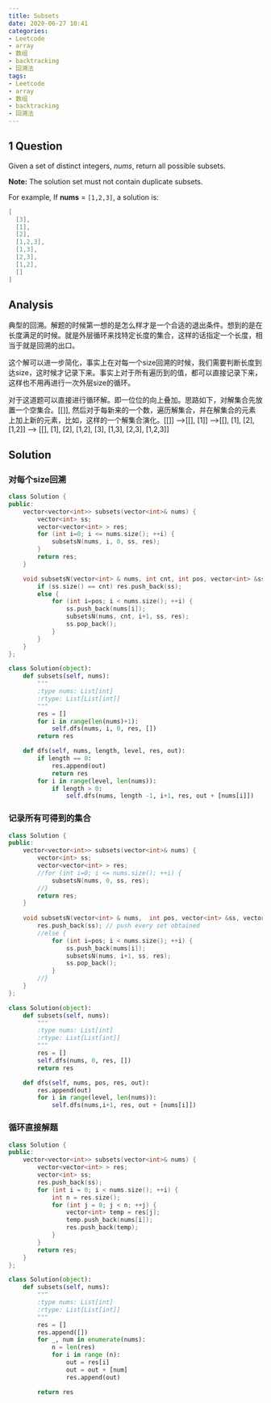 ```yaml
---
title: Subsets
date: 2020-06-27 10:41
categories:
- Leetcode
- array
- 数组
- backtracking
- 回溯法
tags:
- Leetcode
- array
- 数组
- backtracking
- 回溯法
---
```


## 1 Question

Given a set of distinct integers, *nums*, return all possible subsets.

**Note:** The solution set must not contain duplicate subsets.

For example,
If **nums** = `[1,2,3]`, a solution is:

```c++
[
  [3],
  [1],
  [2],
  [1,2,3],
  [1,3],
  [2,3],
  [1,2],
  []
]
```



## Analysis
典型的回溯。解题的时候第一想的是怎么样才是一个合适的退出条件。想到的是在长度满足的时候。就是外层循环来找特定长度的集合，这样的话指定一个长度，相当于就是回溯的出口。

这个解可以进一步简化，事实上在对每一个size回溯的时候，我们需要判断长度到达size，这时候才记录下来。事实上对于所有遍历到的值，都可以直接记录下来，这样也不用再进行一次外层size的循环。

对于这道题可以直接进行循环解。即一位位的向上叠加。思路如下，对解集合先放置一个空集合。[[]], 然后对于每新来的一个数，遍历解集合，并在解集合的元素上加上新的元素，比如，这样的一个解集合演化。[[]] —>[[], [1]] —>[[], [1], [2], [1,2]] —> [[], [1], [2], [1,2], [3], [1,3], [2,3], [1,2,3]]

## Solution

### 对每个size回溯

```c++
class Solution {
public:
    vector<vector<int>> subsets(vector<int>& nums) {
        vector<int> ss;
        vector<vector<int> > res;
        for (int i=0; i <= nums.size(); ++i) {
            subsetsN(nums, i, 0, ss, res);
        }
        return res;
    }

    void subsetsN(vector<int> & nums, int cnt, int pos, vector<int> &ss, vector<vector<int> > &res) {
        if (ss.size() == cnt) res.push_back(ss);
        else {
            for (int i=pos; i < nums.size(); ++i) {
                ss.push_back(nums[i]);
                subsetsN(nums, cnt, i+1, ss, res);
                ss.pop_back();
            }
        }
    }
};
```

```python
class Solution(object):
    def subsets(self, nums):
        """
        :type nums: List[int]
        :rtype: List[List[int]]
        """
        res = []
        for i in range(len(nums)+1):
            self.dfs(nums, i, 0, res, [])
        return res

    def dfs(self, nums, length, level, res, out):
        if length == 0:
            res.append(out)
            return res
        for i in range(level, len(nums)):
            if length > 0:
                self.dfs(nums, length -1, i+1, res, out + [nums[i]])
```

### 记录所有可得到的集合
```c++
class Solution {
public:
    vector<vector<int>> subsets(vector<int>& nums) {
        vector<int> ss;
        vector<vector<int> > res;
        //for (int i=0; i <= nums.size(); ++i) {
            subsetsN(nums, 0, ss, res);
        //}
        return res;
    }
    
    void subsetsN(vector<int> & nums,  int pos, vector<int> &ss, vector<vector<int> > &res) {
        res.push_back(ss); // push every set obtained
        //else {
            for (int i=pos; i < nums.size(); ++i) {
                ss.push_back(nums[i]);
                subsetsN(nums, i+1, ss, res);
                ss.pop_back();
            }
        //}
    }
};
```

```python
class Solution(object):
    def subsets(self, nums):
        """
        :type nums: List[int]
        :rtype: List[List[int]]
        """
        res = [] 
        self.dfs(nums, 0, res, [])
        return res

    def dfs(self, nums, pos, res, out):
        res.append(out)
        for i in range(level, len(nums)):
            self.dfs(nums,i+1, res, out + [nums[i]])
```

### 循环直接解题
```c++
class Solution {
public:
    vector<vector<int>> subsets(vector<int>& nums) {
        vector<vector<int> > res;
        vector<int> ss;
        res.push_back(ss);
        for (int i = 0; i < nums.size(); ++i) {
            int n = res.size();
            for (int j = 0; j < n; ++j) {
                vector<int> temp = res[j];
                temp.push_back(nums[i]);
                res.push_back(temp);
            }
        }
        return res;
    }
};
```

```python
class Solution(object):
    def subsets(self, nums):
        """
        :type nums: List[int]
        :rtype: List[List[int]]
        """
        res = []
        res.append([])
        for _, num in enumerate(nums):
            n = len(res)
            for i in range (n):
                out = res[i]
                out = out + [num]
                res.append(out)

        return res
```